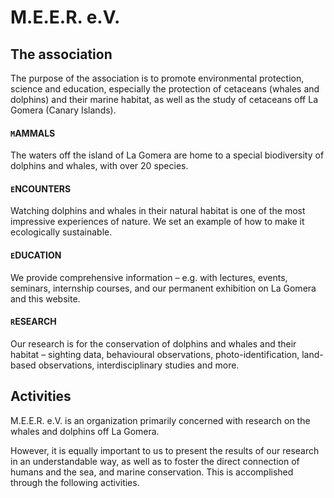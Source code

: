 # M.E.E.R. e.V.



## The association
The purpose of the association is to promote environmental protection, science and education, especially the protection of cetaceans (whales and dolphins) and their marine habitat, as well as the study of cetaceans off La Gomera (Canary Islands).

#### `M`AMMALS
The waters off the island of La Gomera are home to a special biodiversity of dolphins and whales, with over 20 species.

#### `E`NCOUNTERS
Watching dolphins and whales in their natural habitat is one of the most impressive experiences of nature. We set an example of how to make it ecologically sustainable.

#### `E`DUCATION
We provide comprehensive information – e.g. with lectures, events, seminars, internship courses, and our permanent exhibition on La Gomera and this website.

#### `R`ESEARCH
Our research is for the conservation of dolphins and whales and their habitat – sighting data, behavioural observations, photo-identification, land-based observations, interdisciplinary studies and more.

## Activities
M.E.E.R. e.V. is an organization primarily concerned with research on the whales and dolphins off La Gomera.

However, it is equally important to us to present the results of our research in an understandable way, as well as to foster the direct connection of humans and the sea, and marine conservation. This is accomplished through the following activities.

